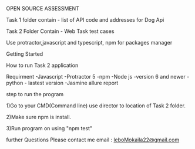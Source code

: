 OPEN SOURCE ASSESSMENT

Task 1 folder 
contain - list of API code and addresses for Dog Api

Task 2 Folder
Contain - Web Task test cases

Use protractor,javascript and typescript, npm for packages manager

Getting Started

How to run Task 2 application

Requirment
-Javascript
-Protractor 5
-npm
-Node js -version 6 and newer
-python - lastest version
-Jasmine allure report


step to run the program


1)Go to your CMD(Command line) use director to location of Task 2 folder.
	
2)Make sure npm is install.
	
3)Run program on using "npm test"


further Questions
Please contact me email : leboMokaila22@gmail.com
